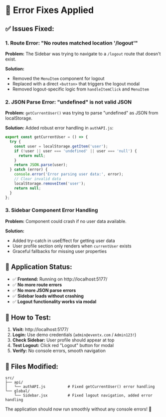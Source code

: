 # 🔧 Error Fixes Applied

## ✅ **Issues Fixed:**

### **1. Route Error: "No routes matched location '/logout'"**
**Problem:** The Sidebar was trying to navigate to a `/logout` route that doesn't exist.

**Solution:** 
- Removed the `MenuItem` component for logout
- Replaced with a direct `<button>` that triggers the logout modal
- Removed logout-specific logic from `handleItemClick` and `MenuItem`

### **2. JSON Parse Error: "undefined" is not valid JSON**
**Problem:** `getCurrentUser()` was trying to parse "undefined" as JSON from localStorage.

**Solution:** Added robust error handling in `authAPI.js`:
```javascript
export const getCurrentUser = () => {
  try {
    const user = localStorage.getItem('user');
    if (!user || user === 'undefined' || user === 'null') {
      return null;
    }
    return JSON.parse(user);
  } catch (error) {
    console.error('Error parsing user data:', error);
    // Clear invalid data
    localStorage.removeItem('user');
    return null;
  }
};
```

### **3. Sidebar Component Error Handling**
**Problem:** Component could crash if no user data available.

**Solution:** 
- Added try-catch in useEffect for getting user data
- User profile section only renders when `currentUser` exists
- Graceful fallbacks for missing user properties

## 🚀 **Application Status:**

- ✅ **Frontend:** Running on http://localhost:5177/
- ✅ **No more route errors**
- ✅ **No more JSON parse errors** 
- ✅ **Sidebar loads without crashing**
- ✅ **Logout functionality works via modal**

## 🎯 **How to Test:**

1. **Visit:** http://localhost:5177/
2. **Login:** Use demo credentials (`admin@eventx.com` / `Admin123!`)
3. **Check Sidebar:** User profile should appear at top
4. **Test Logout:** Click red "Logout" button for modal
5. **Verify:** No console errors, smooth navigation

## 📁 **Files Modified:**

```
src/
├── api/
│   └── authAPI.js          # Fixed getCurrentUser() error handling
└── global/
    └── Sidebar.jsx         # Fixed logout navigation, added error handling
```

The application should now run smoothly without any console errors! 🎉
